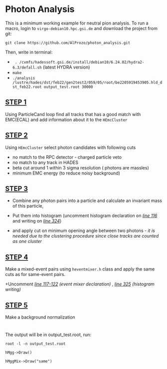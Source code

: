 # Photon Analysis
This is a minimum working example for neutral pion analysis.
To run a macro, login to `virgo-debian10.hpc.gsi.de` and download the project from git:

`git clone https://github.com/AlProzo/photon_analysis.git `

Then, write in terminal:
 - ` . /cvmfs/hadessoft.gsi.de/install/debian10/6.24.02/hydra2-6.3/defall.sh` (latest HYDRA version)
 - `make`
 - `./analysis /lustre/hades/dst/feb22/gen2test2/059/05/root/be2205919453905.hld_dst_feb22.root output_test.root 30000`

## [STEP 1](https://github.com/AlProzo/photon_analysis/blob/main/loopDST.C#L157)
Using ParticleCand loop find all tracks that has a good match with EMC(ECAL)
and add information about it to the `HEmcCluster`


## [STEP 2](https://github.com/AlProzo/photon_analysis/blob/main/loopDST.C#L179)
Using `HEmcCluster` select photon candidates with following cuts

- no match to the RPC detector - charged particle veto
- no match to any track in HADES
- beta cut around 1 within 3 sigma resolution ( photons are massles)
- minimum EMC energy (to reduce noisy background)

## [STEP 3](https://github.com/AlProzo/photon_analysis/blob/main/loopDST.C#L238)
* Combine any photon pairs into a particle and calculate an invariant mass of this particle, 

* Put them into histogram (uncomment histogram declaration on _[line 116](https://github.com/AlProzo/photon_analysis/blob/main/loopDST.C#L116)_ and writing on _[line 324](https://github.com/AlProzo/photon_analysis/blob/main/loopDST.C#L324)_)

* and apply cut on minimum opening angle between two photons - _it is needed due to the clustering procedure since close tracks are counted as one cluster_

## [STEP 4](https://github.com/AlProzo/photon_analysis/blob/main/loopDST.C#L264)
Make a mixed-event pairs using `heventmixer.h` class and apply the same cuts as for same-event pairs.  

+Uncomment _[line 117-122](https://github.com/AlProzo/photon_analysis/blob/main/loopDST.C#L117) (event mixer declaration)_ , 
_[line 325](https://github.com/AlProzo/photon_analysis/blob/main/loopDST.C#L325) (histogram writing)_

## [STEP 5](https://github.com/AlProzo/photon_analysis/blob/main/loopDST.C#L299)
Make a background normalization


#
The output will be in output_test.root, run:

`root -l -n output_test.root`

`hMgg->Draw()`

`hMggMix->Draw("same")`

